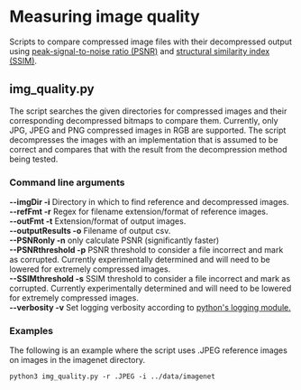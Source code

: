 # Measuring image quality

Scripts to compare compressed image files with their decompressed output using [peak-signal-to-noise ratio (PSNR)](https://en.wikipedia.org/wiki/Peak_signal-to-noise_ratio) and [structural similarity index (SSIM)](https://en.wikipedia.org/wiki/Structural_similarity). 

## img_quality.py

The script searches the given directories for compressed images and their corresponding decompressed bitmaps to compare them. Currently, only JPG, JPEG and PNG compressed images in RGB are supported. The script decompresses the images with an implementation that is assumed to be correct and compares that with the result from the decompression method being tested.

### Command line arguments

**--imgDir -i** Directory in which to find reference and decompressed images.  
**--refFmt -r** Regex for filename extension/format of reference images.  
**--outFmt -t** Extension/format of output images.  
**--outputResults -o** Filename of output csv.  
**--PSNRonly -n** only calculate PSNR (significantly faster)  
**--PSNRthreshold -p** PSNR threshold to consider a file incorrect and mark as corrupted. Currently experimentally determined and will need to be lowered for extremely compressed images.  
**--SSIMthreshold -s** SSIM threshold to consider a file incorrect and mark as corrupted. Currently experimentally determined and will need to be lowered for extremely compressed images.  
**--verbosity -v** Set logging verbosity according to [python's logging module.](https://docs.python.org/3/library/logging.html#logging-levels)

### Examples

The following is an example where the script uses .JPEG reference images on images in the imagenet directory.

```
python3 img_quality.py -r .JPEG -i ../data/imagenet
```